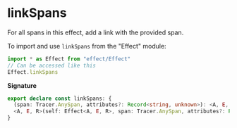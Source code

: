 # linkSpans

For all spans in this effect, add a link with the provided span.

To import and use `linkSpans` from the "Effect" module:

```ts
import * as Effect from "effect/Effect"
// Can be accessed like this
Effect.linkSpans
```

**Signature**

```ts
export declare const linkSpans: {
  (span: Tracer.AnySpan, attributes?: Record<string, unknown>): <A, E, R>(self: Effect<A, E, R>) => Effect<A, E, R>
  <A, E, R>(self: Effect<A, E, R>, span: Tracer.AnySpan, attributes?: Record<string, unknown>): Effect<A, E, R>
}
```
